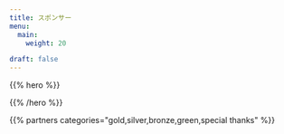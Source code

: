 ```yaml
---
title: スポンサー
menu:
  main:
    weight: 20

draft: false
---
```


{{% hero %}}


{{% /hero %}}

<!-- Parteners list -->

{{% partners categories="gold,silver,bronze,green,special thanks" %}}
